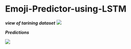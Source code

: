 # Emoji-Predictor-using-LSTM
***view of tarining dataset***
![](https://github.com/ocarian/Emoji-Predictor-using-LSTM/blob/master/Screenshot%20(358).png)

***Predictions***

![](https://github.com/ocarian/Emoji-Predictor-using-LSTM/blob/master/Screenshot%20(359).png)

